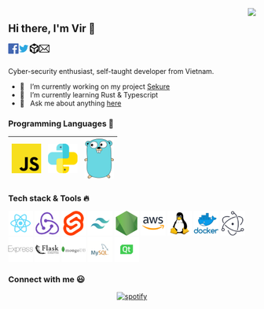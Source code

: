<img align="right" src="https://github-readme-stats.vercel.app/api?username=quynhvir&show_icons=true&count_private=true" />

## Hi there, I'm Vir 👋

<a target="_blank" href="https://facebook.com/quynhvir">
  <img align="left" alt="Quynh Vir | Twitter" width="21px" src="https://raw.githubusercontent.com/quynhvir/quynhvir/master/assets/facebook.svg" />
</a>
<a target="_blank" href="https://twitter.com/quynhvir">
  <img align="left" alt="Quynh Vir | Twitter" width="21px" src="https://raw.githubusercontent.com/quynhvir/quynhvir/master/assets/twitter.svg" />
</a>
<a target="_blank" href="https://codesandbox.io/u/quynhvir">
  <img align="left" alt="Quynh Vir | CodeSandbox" width="21px" src="https://raw.githubusercontent.com/quynhvir/quynhvir/master/assets/codesandbox.svg" />
</a>
<a target="_blank" href="mailto:quynh@vir.vn">
  <img align="left" alt="Quynh Vir's email" width="21px" src="https://raw.githubusercontent.com/quynhvir/quynhvir/master/assets/mail.svg" />
</a>

<br />
<br />

Cyber-security enthusiast, self-taught developer from Vietnam.

- 🔭 &nbsp; I’m currently working on my project [Sekure](https://github.com/QuynhVir/Sekure)
- 🌱 &nbsp; I’m currently learning Rust & Typescript
- 💬 &nbsp; Ask me about anything [here](https://github.com/QuynhVir/QuynhVir/issues)

### Programming Languages  :rocket:
|<img src="https://raw.githubusercontent.com/quynhvir/quynhvir/master/assets/js.svg" width=60> | <img src="https://raw.githubusercontent.com/quynhvir/quynhvir/master/assets/python.svg" width=60> | <img src="https://raw.githubusercontent.com/quynhvir/quynhvir/master/assets/go.svg" width=60> |
|:---:|:---:|:---:|

### Tech stack & Tools :fire:

<a><img height="50" src="https://raw.githubusercontent.com/github/explore/80688e429a7d4ef2fca1e82350fe8e3517d3494d/topics/react/react.png"></a>
<a><img height="50" src="https://raw.githubusercontent.com/github/explore/80688e429a7d4ef2fca1e82350fe8e3517d3494d/topics/redux/redux.png"></a>
<a><img height="50" src="https://raw.githubusercontent.com/github/explore/42198dc9113595ddd22cc12771bb719c8cf08b67/topics/svelte/svelte.png"></a>
<a><img height="50" src="https://raw.githubusercontent.com/github/explore/882462b8ecc337fd9c9b2572bc463a1cbc88fb6a/topics/tailwind/tailwind.png"></a>
<a><img height="50" src="https://raw.githubusercontent.com/github/explore/80688e429a7d4ef2fca1e82350fe8e3517d3494d/topics/nodejs/nodejs.png"></a>
<a><img height="50" src="https://raw.githubusercontent.com/github/explore/fbceb94436312b6dacde68d122a5b9c7d11f9524/topics/aws/aws.png"></a>
<a><img height="50" src="https://raw.githubusercontent.com/github/explore/80688e429a7d4ef2fca1e82350fe8e3517d3494d/topics/linux/linux.png"></a>
<a><img height="50" src="https://raw.githubusercontent.com/github/explore/80688e429a7d4ef2fca1e82350fe8e3517d3494d/topics/docker/docker.png"></a>
<a><img height="50" src="https://raw.githubusercontent.com/github/explore/80688e429a7d4ef2fca1e82350fe8e3517d3494d/topics/electron/electron.png"></a>
<a><img height="50" src="https://raw.githubusercontent.com/github/explore/80688e429a7d4ef2fca1e82350fe8e3517d3494d/topics/express/express.png"></a>
<a><img height="50" src="https://raw.githubusercontent.com/github/explore/80688e429a7d4ef2fca1e82350fe8e3517d3494d/topics/flask/flask.png"></a>
<a><img height="50" src="https://raw.githubusercontent.com/github/explore/80688e429a7d4ef2fca1e82350fe8e3517d3494d/topics/mongodb/mongodb.png"></a>
<a><img height="50" src="https://raw.githubusercontent.com/github/explore/80688e429a7d4ef2fca1e82350fe8e3517d3494d/topics/mysql/mysql.png"></a>
<a><img height="50" src="https://raw.githubusercontent.com/github/explore/80688e429a7d4ef2fca1e82350fe8e3517d3494d/topics/qt/qt.png"></a>

### Connect with me :smiley:

<p align="center">
  <a target="_blank" href="https://open.spotify.com/user/e0u91yvg2m9h1ngzfjl2ruooa"><img alt="spotify" width="235px" src="https://spotify-github-profile.vercel.app/api/view?uid=e0u91yvg2m9h1ngzfjl2ruooa&cover_image=false" />
</p>

